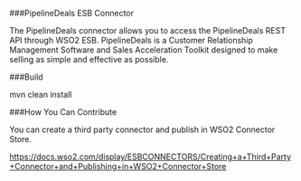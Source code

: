 ###PipelineDeals ESB Connector

The PipelineDeals connector allows you to access the PipelineDeals REST API through WSO2 ESB. PipelineDeals is a Customer Relationship Management Software and Sales Acceleration Toolkit designed to make selling as simple and effective as possible.

###Build

mvn clean install

###How You Can Contribute

You can create a third party connector and publish in WSO2 Connector Store.

https://docs.wso2.com/display/ESBCONNECTORS/Creating+a+Third+Party+Connector+and+Publishing+in+WSO2+Connector+Store